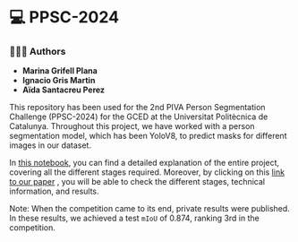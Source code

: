 # 💻 PPSC-2024
### 🙋🏻‍♂️ Authors
- **Marina Grifell Plana**
- **Ignacio Gris Martin**
- **Aïda Santacreu Perez**

This repository has been used for the 2nd PIVA Person Segmentation Challenge (PPSC-2024) for the GCED at the Universitat Politècnica de Catalunya. Throughout this project, we have worked with a person segmentation model, which has been YoloV8, to predict masks for different images in our dataset.

In [this notebook](PPSC-2024-ExplanatoryNotebook.ipynb), you can find a detailed explanation of the entire project, covering all the different stages required. Moreover, by clicking on this <a href="PPSC-2024-Paper.pdf" download>link to our paper</a> , you will be able to check the different stages, technical information, and results.

Note: When the competition came to its end, private results were published. In these results, we achieved a test `mIoU` of 0.874, ranking 3rd in the competition.
